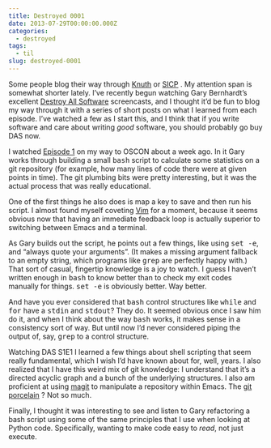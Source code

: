 ```yaml
---
title: Destroyed 0001
date: 2013-07-29T00:00:00.000Z
categories:
  - destroyed
tags:
  - til
slug: destroyed-0001
---
```

Some people blog their way through [Knuth][1]  or [<span class="caps">SICP</span>][2] . My attention span is somewhat shorter lately. I&#8217;ve recently begun watching Gary Bernhardt&#8217;s excellent [Destroy All Software][3]  screencasts, and I thought it&#8217;d be fun to blog my way through it with a series of short posts on what I learned from each episode. I&#8217;ve watched a few as I start this, and I think that if you write software and care about writing _good_ software, you should probably go buy <span class="caps">DAS</span> now.

I watched [Episode 1][4]  on my way to <span class="caps">OSCON</span> about a week ago. In it Gary works through building a small <tt class="docutils literal">bash</tt> script to calculate some statistics on a git repository (for example, how many lines of code there were at given points in time). The git plumbing bits were pretty interesting, but it was the actual process that was really educational.

One of the first things he also does is map a key to save and then run his script. I almost found myself coveting [Vim][5]  for a moment, because it seems obvious now that having an immediate feedback loop is actually superior to switching between Emacs and a terminal.

As Gary builds out the script, he points out a few things, like using <tt class="docutils literal">set <span class="pre">-e</span></tt>, and &#8220;always quote your arguments&#8221;. (It makes a missing argument fallback to an empty string, which programs like <tt class="docutils literal">grep</tt> are perfectly happy with.) That sort of casual, fingertip knowledge is a joy to watch. I guess I haven&#8217;t written enough in <tt class="docutils literal">bash</tt> to know better than to check my exit codes manually for things. <tt class="docutils literal">set <span class="pre">-e</span></tt> is obviously better. Way better.

And have you ever considered that <tt class="docutils literal">bash</tt> control structures like <tt class="docutils literal">while</tt> and <tt class="docutils literal">for</tt> have a <tt class="docutils literal">stdin</tt> and <tt class="docutils literal">stdout</tt>? They do. It seemed obvious once I saw him do it, and when I think about the way <tt class="docutils literal">bash</tt> works, it makes sense in a consistency sort of way. But until now I&#8217;d never considered piping the output of, say, <tt class="docutils literal">grep</tt> to a control structure.

Watching <span class="caps">DAS</span> <span class="caps">S1E1</span> I learned a few things about shell scripting that seem really fundamental, which I wish I&#8217;d have known about for, well, years. I also realized that I have this weird mix of git knowledge: I understand that it&#8217;s a directed acyclic graph and a bunch of the underlying structures. I also am proficient at using [magit][6]  to manipulate a repository within Emacs. The [git porcelain][7] ? Not so much.

Finally, I thought it was interesting to see and listen to Gary refactoring a bash script using some of the same principles that I use when looking at Python code. Specifically, wanting to make code easy to _read_, not just execute.



 [1]: https://en.wikipedia.org/wiki/The_Art_of_Computer_Programming
 [2]: https://en.wikipedia.org/wiki/Structure_and_Interpretation_of_Computer_Programs
 [3]: https://www.destroyallsoftware.com/screencasts
 [4]: https://www.destroyallsoftware.com/screencasts/catalog/statistics-over-git-repositories
 [5]: http://www.vim.org/
 [6]: http://magit.github.io/magit/
 [7]: http://git-scm.com/book/ch9-1.html
